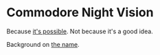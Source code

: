 # Commodore Night Vision

Because
[it's possible](https://github.com/technomancy/heroku-buildpack-emacs).
Not because it's a good idea.

Background on [the name](http://m.assetbar.com/uuafSWx5l.gif).
